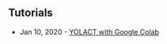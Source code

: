 ## Tutorials
- Jan 10, 2020 - [YOLACT with Google Colab](https://www.immersivelimit.com/tutorials/yolact-with-google-colab)
